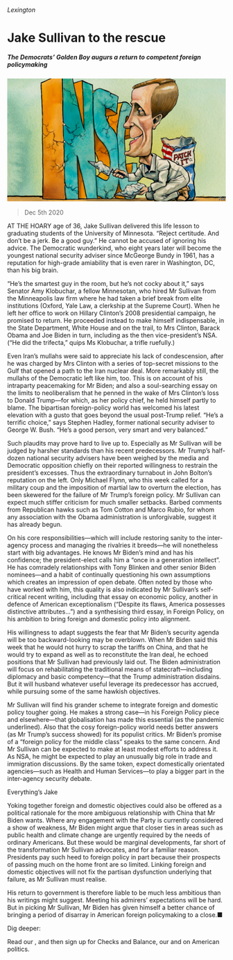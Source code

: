 ###### Lexington

# Jake Sullivan to the rescue 

##### The Democrats’ Golden Boy augurs a return to competent foreign policymaking 

![image](images/20201205_USD000.jpg) 

> Dec 5th 2020 


AT THE HOARY age of 36, Jake Sullivan delivered this life lesson to graduating students of the University of Minnesota. “Reject certitude. And don’t be a jerk. Be a good guy.” He cannot be accused of ignoring his advice. The Democratic wunderkind, who eight years later will become the youngest national security adviser since McGeorge Bundy in 1961, has a reputation for high-grade amiability that is even rarer in Washington, DC, than his big brain.


“He’s the smartest guy in the room, but he’s not cocky about it,” says Senator Amy Klobuchar, a fellow Minnesotan, who hired Mr Sullivan from the Minneapolis law firm where he had taken a brief break from elite institutions (Oxford, Yale Law, a clerkship at the Supreme Court). When he left her office to work on Hillary Clinton’s 2008 presidential campaign, he promised to return. He proceeded instead to make himself indispensable, in the State Department, White House and on the trail, to Mrs Clinton, Barack Obama and Joe Biden in turn, including as the then vice-president’s NSA. (“He did the trifecta,” quips Ms Klobuchar, a trifle ruefully.)



Even Iran’s mullahs were said to appreciate his lack of condescension, after he was charged by Mrs Clinton with a series of top-secret missions to the Gulf that opened a path to the Iran nuclear deal. More remarkably still, the mullahs of the Democratic left like him, too. This is on account of his intraparty peacemaking for Mr Biden; and also a soul-searching essay on the limits to neoliberalism that he penned in the wake of Mrs Clinton’s loss to Donald Trump—for which, as her policy chief, he held himself partly to blame. The bipartisan foreign-policy world has welcomed his latest elevation with a gusto that goes beyond the usual post-Trump relief. “He’s a terrific choice,” says Stephen Hadley, former national security adviser to George W. Bush. “He’s a good person, very smart and very balanced.”


Such plaudits may prove hard to live up to. Especially as Mr Sullivan will be judged by harsher standards than his recent predecessors. Mr Trump’s half-dozen national security advisers have been weighed by the media and Democratic opposition chiefly on their reported willingness to restrain the president’s excesses. Thus the extraordinary turnabout in John Bolton’s reputation on the left. Only Michael Flynn, who this week called for a military coup and the imposition of martial law to overturn the election, has been skewered for the failure of Mr Trump’s foreign policy. Mr Sullivan can expect much stiffer criticism for much smaller setbacks. Barbed comments from Republican hawks such as Tom Cotton and Marco Rubio, for whom any association with the Obama administration is unforgivable, suggest it has already begun.


On his core responsibilities—which will include restoring sanity to the inter-agency process and managing the rivalries it breeds—he will nonetheless start with big advantages. He knows Mr Biden’s mind and has his confidence; the president-elect calls him a “once in a generation intellect”. He has comradely relationships with Tony Blinken and other senior Biden nominees—and a habit of continually questioning his own assumptions which creates an impression of open debate. Often noted by those who have worked with him, this quality is also indicated by Mr Sullivan’s self-critical recent writing, including that essay on economic policy, another in defence of American exceptionalism (“Despite its flaws, America possesses distinctive attributes…”) and a synthesising third essay, in Foreign Policy, on his ambition to bring foreign and domestic policy into alignment.


His willingness to adapt suggests the fear that Mr Biden’s security agenda will be too backward-looking may be overblown. When Mr Biden said this week that he would not hurry to scrap the tariffs on China, and that he would try to expand as well as to reconstitute the Iran deal, he echoed positions that Mr Sullivan had previously laid out. The Biden administration will focus on rehabilitating the traditional means of statecraft—including diplomacy and basic competency—that the Trump administration disdains. But it will husband whatever useful leverage its predecessor has accrued, while pursuing some of the same hawkish objectives.


Mr Sullivan will find his grander scheme to integrate foreign and domestic policy tougher going. He makes a strong case—in his Foreign Policy piece and elsewhere—that globalisation has made this essential (as the pandemic underlined). Also that the cosy foreign-policy world needs better answers (as Mr Trump’s success showed) for its populist critics. Mr Biden’s promise of a “foreign policy for the middle class” speaks to the same concern. And Mr Sullivan can be expected to make at least modest efforts to address it. As NSA, he might be expected to play an unusually big role in trade and immigration discussions. By the same token, expect domestically orientated agencies—such as Health and Human Services—to play a bigger part in the inter-agency security debate.

Everything’s Jake


Yoking together foreign and domestic objectives could also be offered as a political rationale for the more ambiguous relationship with China that Mr Biden wants. Where any engagement with the Party is currently considered a show of weakness, Mr Biden might argue that closer ties in areas such as public health and climate change are urgently required by the needs of ordinary Americans. But these would be marginal developments, far short of the transformation Mr Sullivan advocates, and for a familiar reason. Presidents pay such heed to foreign policy in part because their prospects of passing much on the home front are so limited. Linking foreign and domestic objectives will not fix the partisan dysfunction underlying that failure, as Mr Sullivan must realise.


His return to government is therefore liable to be much less ambitious than his writings might suggest. Meeting his admirers’ expectations will be hard. But in picking Mr Sullivan, Mr Biden has given himself a better chance of bringing a period of disarray in American foreign policymaking to a close.■


Dig deeper:

Read our , and then sign up for Checks and Balance, our  and  on American politics.

